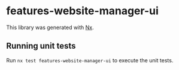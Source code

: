 # features-website-manager-ui

This library was generated with [Nx](https://nx.dev).

## Running unit tests

Run `nx test features-website-manager-ui` to execute the unit tests.
